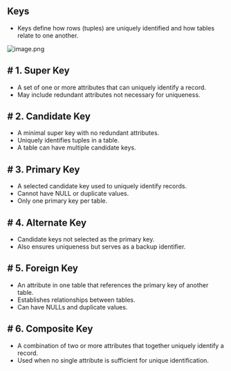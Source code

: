 ## **Keys**

- Keys define how rows (tuples) are uniquely identified and how tables relate to one another.

![image.png](Keys.png)

## **# 1. Super Key**

- A set of one or more attributes that can uniquely identify a record.
- May include redundant attributes not necessary for uniqueness.

## **# 2. Candidate Key**

- A minimal super key with no redundant attributes.
- Uniquely identifies tuples in a table.
- A table can have multiple candidate keys.

## **# 3. Primary Key**

- A selected candidate key used to uniquely identify records.
- Cannot have NULL or duplicate values.
- Only one primary key per table.

## **# 4. Alternate Key**

- Candidate keys not selected as the primary key.
- Also ensures uniqueness but serves as a backup identifier.

## **# 5. Foreign Key**

- An attribute in one table that references the primary key of another table.
- Establishes relationships between tables.
- Can have NULLs and duplicate values.

## **# 6. Composite Key**

- A combination of two or more attributes that together uniquely identify a record.
- Used when no single attribute is sufficient for unique identification.
